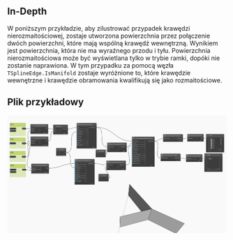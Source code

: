 ## In-Depth
W poniższym przykładzie, aby zilustrować przypadek krawędzi nierozmaitościowej, zostaje utworzona powierzchnia przez połączenie dwóch powierzchni, które mają wspólną krawędź wewnętrzną. Wynikiem jest powierzchnia, która nie ma wyraźnego przodu i tyłu. Powierzchnia nierozmaitościowa może być wyświetlana tylko w trybie ramki, dopóki nie zostanie naprawiona. W tym przypadku za pomocą węzła `TSplineEdge.IsManifold` zostaje wyróżnione to, które krawędzie wewnętrzne i krawędzie obramowania kwalifikują się jako rozmaitościowe.

## Plik przykładowy

![Example](./Autodesk.DesignScript.Geometry.TSpline.TSplineEdge.IsManifold_img.jpg)
